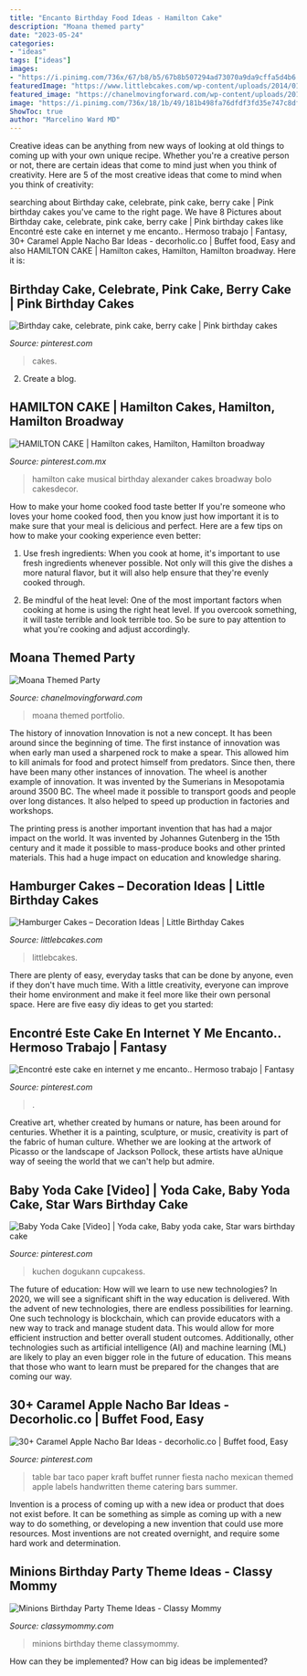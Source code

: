 ```yaml
---
title: "Encanto Birthday Food Ideas - Hamilton Cake"
description: "Moana themed party"
date: "2023-05-24"
categories:
- "ideas"
tags: ["ideas"]
images:
- "https://i.pinimg.com/736x/67/b8/b5/67b8b507294ad73070a9da9cffa5d4b6.jpg"
featuredImage: "https://www.littlebcakes.com/wp-content/uploads/2014/01/Hamburger-Cakes-Pictures.jpg"
featured_image: "https://chanelmovingforward.com/wp-content/uploads/2017/05/wsi-imageoptim-moana-punch.jpg"
image: "https://i.pinimg.com/736x/18/1b/49/181b498fa76dfdf3fd35e747c8df57f2.jpg"
ShowToc: true
author: "Marcelino Ward MD"
---
```



Creative ideas can be anything from new ways of looking at old things to coming up with your own unique recipe. Whether you're a creative person or not, there are certain ideas that come to mind just when you think of creativity. Here are 5 of the most creative ideas that come to mind when you think of creativity: 

	

		
searching about Birthday cake, celebrate, pink cake, berry cake | Pink birthday cakes you've came to the right page. We have 8 Pictures about Birthday cake, celebrate, pink cake, berry cake | Pink birthday cakes like Encontré este cake en internet y me encanto.. Hermoso trabajo | Fantasy, 30+ Caramel Apple Nacho Bar Ideas - decorholic.co | Buffet food, Easy and also HAMILTON CAKE | Hamilton cakes, Hamilton, Hamilton broadway. Here it is:
		
    
## Birthday Cake, Celebrate, Pink Cake, Berry Cake | Pink Birthday Cakes

<img loading=lazy src="https://i.pinimg.com/736x/0a/27/72/0a2772c3da7cce6164db073af7e71d4c.jpg" onerror="this.onerror=null;this.src='https://tse4.mm.bing.net/th?id=OIP.KgmiX_8dp30TezL_-pqHHgHaLH&amp;pid=15.1';" alt="Birthday cake, celebrate, pink cake, berry cake | Pink birthday cakes">

_Source: pinterest.com_

>cakes. 

	

2. Create a blog.

    
## HAMILTON CAKE | Hamilton Cakes, Hamilton, Hamilton Broadway

<img loading=lazy src="https://i.pinimg.com/736x/18/1b/49/181b498fa76dfdf3fd35e747c8df57f2.jpg" onerror="this.onerror=null;this.src='https://tse1.mm.bing.net/th?id=OIP.Rikkhdxj3KH_rdyKlV7S7AHaJ4&amp;pid=15.1';" alt="HAMILTON CAKE | Hamilton cakes, Hamilton, Hamilton broadway">

_Source: pinterest.com.mx_

>hamilton cake musical birthday alexander cakes broadway bolo cakesdecor. 

	

How to make your home cooked food taste better
If you're someone who loves your home cooked food, then you know just how important it is to make sure that your meal is delicious and perfect. Here are a few tips on how to make your cooking experience even better: 
1. Use fresh ingredients: When you cook at home, it's important to use fresh ingredients whenever possible. Not only will this give the dishes a more natural flavor, but it will also help ensure that they're evenly cooked through.

2. Be mindful of the heat level: One of the most important factors when cooking at home is using the right heat level. If you overcook something, it will taste terrible and look terrible too. So be sure to pay attention to what you're cooking and adjust accordingly.


    
## Moana Themed Party

<img loading=lazy src="https://chanelmovingforward.com/wp-content/uploads/2017/05/wsi-imageoptim-moana-punch.jpg" onerror="this.onerror=null;this.src='https://tse3.mm.bing.net/th?id=OIP.c5P2UzIsIUlQCOIQ45LwxQHaLL&amp;pid=15.1';" alt="Moana Themed Party">

_Source: chanelmovingforward.com_

>moana themed portfolio. 

	

The history of innovation
Innovation is not a new concept. It has been around since the beginning of time. The first instance of innovation was when early man used a sharpened rock to make a spear. This allowed him to kill animals for food and protect himself from predators. Since then, there have been many other instances of innovation.
The wheel is another example of innovation. It was invented by the Sumerians in Mesopotamia around 3500 BC. The wheel made it possible to transport goods and people over long distances. It also helped to speed up production in factories and workshops.

The printing press is another important invention that has had a major impact on the world. It was invented by Johannes Gutenberg in the 15th century and it made it possible to mass-produce books and other printed materials. This had a huge impact on education and knowledge sharing.

    
## Hamburger Cakes – Decoration Ideas | Little Birthday Cakes

<img loading=lazy src="https://www.littlebcakes.com/wp-content/uploads/2014/01/Hamburger-Cakes-Pictures.jpg" onerror="this.onerror=null;this.src='https://tse4.mm.bing.net/th?id=OIP.WYEOv1NceQSGccmcT47mzAHaJ4&amp;pid=15.1';" alt="Hamburger Cakes – Decoration Ideas | Little Birthday Cakes">

_Source: littlebcakes.com_

>littlebcakes. 

	

There are plenty of easy, everyday tasks that can be done by anyone, even if they don't have much time. With a little creativity, everyone can improve their home environment and make it feel more like their own personal space. Here are five easy diy ideas to get you started: 

    
## Encontré Este Cake En Internet Y Me Encanto.. Hermoso Trabajo | Fantasy

<img loading=lazy src="https://i.pinimg.com/736x/a4/9c/39/a49c392a1c164c20c8ab43affc646b7d--yummy-cakes-cute-cakes.jpg" onerror="this.onerror=null;this.src='https://tse4.mm.bing.net/th?id=OIP.JoIPgxPZvcTCue1jyCOVtgHaLp&amp;pid=15.1';" alt="Encontré este cake en internet y me encanto.. Hermoso trabajo | Fantasy">

_Source: pinterest.com_

>. 

	

Creative art, whether created by humans or nature, has been around for centuries. Whether it is a painting, sculpture, or music, creativity is part of the fabric of human culture. Whether we are looking at the artwork of Picasso or the landscape of Jackson Pollock, these artists have aUnique way of seeing the world that we can't help but admire.

    
## Baby Yoda Cake [Video] | Yoda Cake, Baby Yoda Cake, Star Wars Birthday Cake

<img loading=lazy src="https://i.pinimg.com/736x/34/24/58/342458bf314bfa4ae8779ca94f13dde6.jpg" onerror="this.onerror=null;this.src='https://tse1.mm.bing.net/th?id=OIP.z3lzrfasO2N6oIAsBtrZVwHaKZ&amp;pid=15.1';" alt="Baby Yoda Cake [Video] | Yoda cake, Baby yoda cake, Star wars birthday cake">

_Source: pinterest.com_

>kuchen dogukann cupcakess. 

	

The future of education: How will we learn to use new technologies?
In 2020, we will see a significant shift in the way education is delivered. With the advent of new technologies, there are endless possibilities for learning. One such technology is blockchain, which can provide educators with a new way to track and manage student data. This would allow for more efficient instruction and better overall student outcomes. Additionally, other technologies such as artificial intelligence (AI) and machine learning (ML) are likely to play an even bigger role in the future of education. This means that those who want to learn must be prepared for the changes that are coming our way.

    
## 30+ Caramel Apple Nacho Bar Ideas - Decorholic.co | Buffet Food, Easy

<img loading=lazy src="https://i.pinimg.com/736x/67/b8/b5/67b8b507294ad73070a9da9cffa5d4b6.jpg" onerror="this.onerror=null;this.src='https://tse1.mm.bing.net/th?id=OIP.YS9wpRgCsTaB90oR4sMbIgHaLH&amp;pid=15.1';" alt="30+ Caramel Apple Nacho Bar Ideas - decorholic.co | Buffet food, Easy">

_Source: pinterest.com_

>table bar taco paper kraft buffet runner fiesta nacho mexican themed apple labels handwritten theme catering bars summer. 

	

Invention is a process of coming up with a new idea or product that does not exist before. It can be something as simple as coming up with a new way to do something, or developing a new invention that could use more resources. Most inventions are not created overnight, and require some hard work and determination.

    
## Minions Birthday Party Theme Ideas - Classy Mommy

<img loading=lazy src="https://classymommy.com/wp-content/uploads/2015/08/IMG_0338.jpg" onerror="this.onerror=null;this.src='https://tse3.mm.bing.net/th?id=OIP.h1rVCe32MWrHIlG6QhjfZgHaFj&amp;pid=15.1';" alt="Minions Birthday Party Theme Ideas - Classy Mommy">

_Source: classymommy.com_

>minions birthday theme classymommy. 

	

How can they be implemented?
How can big ideas be implemented?

